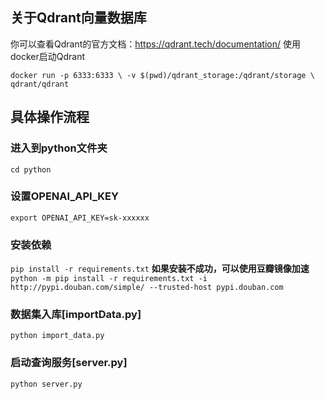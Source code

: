 ## 关于Qdrant向量数据库
你可以查看Qdrant的官方文档：https://qdrant.tech/documentation/
使用docker启动Qdrant

`docker run -p 6333:6333 \
-v $(pwd)/qdrant_storage:/qdrant/storage \
qdrant/qdrant
`

## 具体操作流程
### 进入到python文件夹
`cd python`

### 设置OPENAI_API_KEY
`export OPENAI_API_KEY=sk-xxxxxx`


### 安装依赖
`pip install -r requirements.txt`
**如果安装不成功，可以使用豆瓣镜像加速**
`python -m pip install -r requirements.txt -i http://pypi.douban.com/simple/ --trusted-host pypi.douban.com`


### 数据集入库[importData.py] 
`python import_data.py`


### 启动查询服务[server.py] 
`python server.py`
